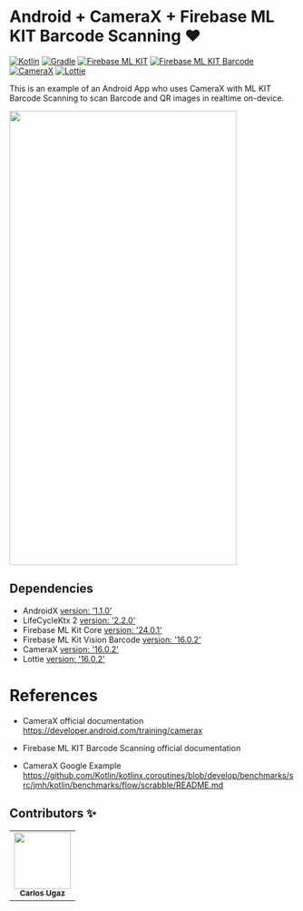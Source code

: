 # Android + CameraX + Firebase ML KIT Barcode Scanning :heart:
[![Kotlin](https://img.shields.io/badge/kotlin-1.3.61-blue.svg)](http://kotlinlang.org) [![Gradle](https://img.shields.io/badge/gradle-3.6.1-%2366DCB8.svg)](https://developer.android.com/studio/releases/gradle-plugin) [![Firebase ML KIT](https://img.shields.io/badge/firebase-24.0.1-orange.svg)](https://firebase.google.com/docs/ml-kit) [![Firebase ML KIT Barcode](https://img.shields.io/badge/firebase-16.0.2-orange.svg)](https://firebase.google.com/docs/ml-kit/read-barcodes)[![CameraX](https://img.shields.io/badge/camerax-1.0.0.beta01-blueviolet)](https://developer.android.com/training/camerax) [![Lottie](https://img.shields.io/badge/lottie-3.3.1-yellow)](https://airbnb.design/lottie/)

This is an example of an Android App who uses CameraX with ML KIT Barcode Scanning to scan Barcode and QR images in realtime on-device.

<img src="img/1.gif" width="400" height="800" />

## Dependencies

- AndroidX [version: '1.1.0'](https://mvnrepository.com/artifact/androidx)
- LifeCycleKtx 2 [version: '2.2.0'](https://developer.android.com/kotlin/ktx)
- Firebase ML Kit Core [version: '24.0.1'](https://firebase.google.com/docs/ml-kit)
- Firebase ML Kit Vision Barcode [version: '16.0.2'](https://firebase.google.com/docs/ml-kit/read-barcodes)
- CameraX [version: '16.0.2'](https://developer.android.com/training/camerax)
- Lottie [version: '16.0.2'](https://airbnb.design/lottie/)

# References


- CameraX official documentation https://developer.android.com/training/camerax

- Firebase ML KIT Barcode Scanning official documentation

- CameraX Google Example https://github.com/Kotlin/kotlinx.coroutines/blob/develop/benchmarks/src/jmh/kotlin/benchmarks/flow/scrabble/README.md

## Contributors ✨

<!-- ALL-CONTRIBUTORS-LIST:START - Do not remove or modify this section -->
<!-- prettier-ignore-start -->
<!-- markdownlint-disable -->
<table>
  <tr>
    <td align="center"><a href="https://github.com/carlosgub"><img src="https://avatars1.githubusercontent.com/u/30916886?s=460&v=4" width="100px;" alt=""/><br /><sub><b>Carlos Ugaz</b></sub></a><br /></td>
  </tr>
</table>

<!-- markdownlint-enable -->
<!-- prettier-ignore-end -->
<!-- ALL-CONTRIBUTORS-LIST:END -->

